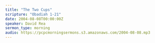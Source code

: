 ```yaml
---
title: "The Two Cups"
scripture: "Obadiah 1-21"
date: 2004-08-08T00:00:00Z
speaker: David Rea
sermon_type: morning
audio: https://pcpcmorningsermons.s3.amazonaws.com/2004-08-08.mp3 
---
```



